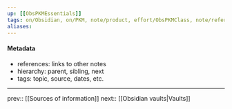 ```yaml
---
up: [[ObsPKMEssentials]]
tags: on/Obsidian, on/PKM, note/product, effort/ObsPKMClass, note/reference
aliases: 
---
```

#### Metadata

- references:  links to other notes
- hierarchy:  parent, sibling, next
- tags:  topic, source, dates, etc.

---
prev:: [[Sources of information]]
next:: [[Obsidian vaults|Vaults]]
